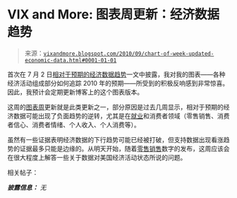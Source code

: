 <!--yml

分类：未分类

日期：2024-05-18 17:03:39

-->

# VIX and More: 图表周更新：经济数据趋势

> 来源：[`vixandmore.blogspot.com/2010/09/chart-of-week-updated-economic-data.html#0001-01-01`](http://vixandmore.blogspot.com/2010/09/chart-of-week-updated-economic-data.html#0001-01-01)

首次在 7 月 2 日[相对于预期的经济数据趋势](http://vixandmore.blogspot.com/2010/07/trends-in-economic-data-relative-to.html)一文中披露，我对我的图表——各种经济活动组成部分如何追踪 2010 年的预期——所受到的积极反响感到非常惊喜。因此，我预计会定期更新博客上的这个图表版本。

这周的[图表周](http://vixandmore.blogspot.com/search/label/chart%20of%20the%20week)更新就是此类更新之一，部分原因是过去几周显示，相对于预期的经济数据可能出现了负面趋势的逆转，尤其是在[就业](http://vixandmore.blogspot.com/search/label/nonfarm%20payrolls)和消费者领域（零售销售、消费者信心、消费者情绪、个人收入、个人消费等）。

虽然有一些证据表明经济数据的下行趋势可能已经被打破，但支持数据出现看涨趋势的证据最多只能是边缘的。从明天开始，随着[零售销售](http://vixandmore.blogspot.com/search/label/retail%20sales)数字的发布，这周应该会在很大程度上解答一些关于数据对美国经济活动状态所说的问题。

相关帖子：

***披露信息：*** *无*
